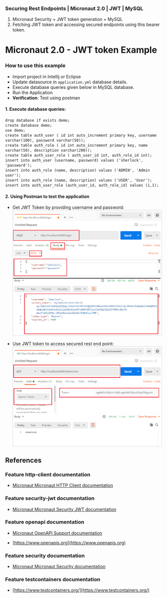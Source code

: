 ### Securing Rest Endpoints | Micronaut 2.0 | JWT | MySQL

1. Micronaut Security + JWT token generation + MySQL
2. Fetching JWT token and accessing secured endpoints using this bearer token. 

# Micronaut 2.0 - JWT token Example




### How to use this example
- Import project in Intellij or Eclipse
- Update datasource in ``application.yml`` database details.
- Execute database queries given below in MySQL database.
- Run the Application
- <b>Verification</b>: Test using postman

#### 1. Execute database queries:
```roomsql
drop database if exists demo;
create database demo;
use demo;
create table auth_user ( id int auto_increment primary key, username varchar(100), password varchar(50));
create table auth_role ( id int auto_increment primary key, name varchar(50), description varchar(200));
create table auth_user_role ( auth_user_id int, auth_role_id int);
insert into auth_user (username, password) values ('sherlock', 'password');
insert into auth_role (name, description) values ('ADMIN', 'Admin user');
insert into auth_role (name, description) values ('USER', 'User');
insert into auth_user_role (auth_user_id, auth_role_id) values (1,1);
```

#### 2. Using Postman to test the application

- Get JWT Token by providing username and password:
![](https://raw.githubusercontent.com/ankitwasankar/micronaut-2.0-jwt-example/master/src/test/resources/postman-sample.PNG)


- Use JWT token to access secured rest end point:
![](https://raw.githubusercontent.com/ankitwasankar/micronaut-2.0-jwt-example/master/src/test/resources/postman-sample2.PNG)

## References 

### Feature http-client documentation

- [Micronaut Micronaut HTTP Client documentation](https://docs.micronaut.io/latest/guide/index.html#httpClient)

### Feature security-jwt documentation

- [Micronaut Micronaut Security JWT documentation](https://micronaut-projects.github.io/micronaut-security/latest/guide/index.html)

### Feature openapi documentation

- [Micronaut OpenAPI Support documentation](https://micronaut-projects.github.io/micronaut-openapi/latest/guide/index.html)

- [https://www.openapis.org](https://www.openapis.org)

### Feature security documentation

- [Micronaut Micronaut Security documentation](https://micronaut-projects.github.io/micronaut-security/latest/guide/index.html)

### Feature testcontainers documentation

- [https://www.testcontainers.org/](https://www.testcontainers.org/)

